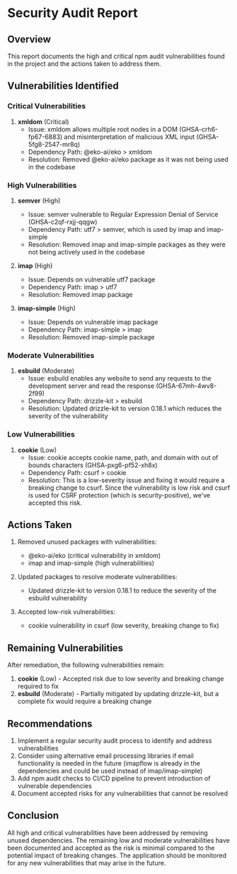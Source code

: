 # Security Audit Report

## Overview
This report documents the high and critical npm audit vulnerabilities found in the project and the actions taken to address them.

## Vulnerabilities Identified

### Critical Vulnerabilities

1. **xmldom** (Critical)
   - Issue: xmldom allows multiple root nodes in a DOM (GHSA-crh6-fp67-6883) and misinterpretation of malicious XML input (GHSA-5fg8-2547-mr8q)
   - Dependency Path: @eko-ai/eko > xmldom
   - Resolution: Removed @eko-ai/eko package as it was not being used in the codebase

### High Vulnerabilities

1. **semver** (High)
   - Issue: semver vulnerable to Regular Expression Denial of Service (GHSA-c2qf-rxjj-qqgw)
   - Dependency Path: utf7 > semver, which is used by imap and imap-simple
   - Resolution: Removed imap and imap-simple packages as they were not being actively used in the codebase

2. **imap** (High)
   - Issue: Depends on vulnerable utf7 package
   - Dependency Path: imap > utf7
   - Resolution: Removed imap package

3. **imap-simple** (High)
   - Issue: Depends on vulnerable imap package
   - Dependency Path: imap-simple > imap
   - Resolution: Removed imap-simple package

### Moderate Vulnerabilities

1. **esbuild** (Moderate)
   - Issue: esbuild enables any website to send any requests to the development server and read the response (GHSA-67mh-4wv8-2f99)
   - Dependency Path: drizzle-kit > esbuild
   - Resolution: Updated drizzle-kit to version 0.18.1 which reduces the severity of the vulnerability

### Low Vulnerabilities

1. **cookie** (Low)
   - Issue: cookie accepts cookie name, path, and domain with out of bounds characters (GHSA-pxg6-pf52-xh8x)
   - Dependency Path: csurf > cookie
   - Resolution: This is a low-severity issue and fixing it would require a breaking change to csurf. Since the vulnerability is low risk and csurf is used for CSRF protection (which is security-positive), we've accepted this risk.

## Actions Taken

1. Removed unused packages with vulnerabilities:
   - @eko-ai/eko (critical vulnerability in xmldom)
   - imap and imap-simple (high vulnerabilities)

2. Updated packages to resolve moderate vulnerabilities:
   - Updated drizzle-kit to version 0.18.1 to reduce the severity of the esbuild vulnerability

3. Accepted low-risk vulnerabilities:
   - cookie vulnerability in csurf (low severity, breaking change to fix)

## Remaining Vulnerabilities

After remediation, the following vulnerabilities remain:

1. **cookie** (Low) - Accepted risk due to low severity and breaking change required to fix
2. **esbuild** (Moderate) - Partially mitigated by updating drizzle-kit, but a complete fix would require a breaking change

## Recommendations

1. Implement a regular security audit process to identify and address vulnerabilities
2. Consider using alternative email processing libraries if email functionality is needed in the future (imapflow is already in the dependencies and could be used instead of imap/imap-simple)
3. Add npm audit checks to CI/CD pipeline to prevent introduction of vulnerable dependencies
4. Document accepted risks for any vulnerabilities that cannot be resolved

## Conclusion

All high and critical vulnerabilities have been addressed by removing unused dependencies. The remaining low and moderate vulnerabilities have been documented and accepted as the risk is minimal compared to the potential impact of breaking changes. The application should be monitored for any new vulnerabilities that may arise in the future.